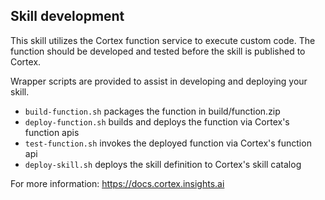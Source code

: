 ## Skill development
This skill utilizes the Cortex function service to execute custom code.
The function should be developed and tested before the skill is published to Cortex.
  
Wrapper scripts are provided to assist in developing and deploying your skill.
* `build-function.sh` packages the function in build/function.zip
* `deploy-function.sh` builds and deploys the function via Cortex's function apis
* `test-function.sh` invokes the deployed function via Cortex's function api
* `deploy-skill.sh` deploys the skill definition to Cortex's skill catalog

For more information: https://docs.cortex.insights.ai
